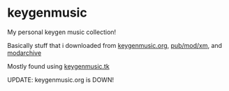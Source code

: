 # keygenmusic

My personal keygen music collection!

Basically stuff that i downloaded from [keygenmusic.org](http://keygenmusic.org), [pub/mod/xm](https://ftp.dim13.org/pub/mod/xm/), and [modarchive](https://modarchive.org/)

Mostly found using [keygenmusic.tk](https://keygenmusic.tk)


UPDATE: keygenmusic.org is DOWN!
